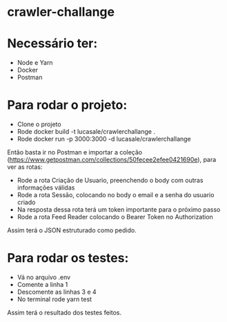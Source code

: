 # crawler-challange
# Necessário ter:
- Node e Yarn
- Docker
- Postman

# Para rodar o projeto:
- Clone o projeto
- Rode docker build -t lucasale/crawlerchallange .
- Rode docker run -p 3000:3000 -d lucasale/crawlerchallange

Então basta ir no Postman e importar a coleção (https://www.getpostman.com/collections/50fecee2efee0421690e), 
para ver as rotas:
- Rode a rota Criação de Usuario, preenchendo o body com outras informações válidas
- Rode a rota Sessão, colocando no body o email e a senha do usuario criado
- Na resposta dessa rota terá um token importante para o próximo passo
- Rode a rota Feed Reader colocando o Bearer Token no Authorization

Assim terá o JSON estruturado como pedido.

# Para rodar os testes:
- Vá no arquivo .env
- Comente a linha 1
- Descomente as linhas 3 e 4
- No terminal rode yarn test

Assim terá o resultado dos testes feitos.
